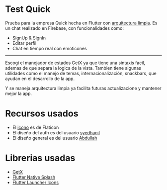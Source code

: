 # Test Quick

Prueba para la empresa Quick hecha en Flutter con [arquitectura limpia](https://www.youtube.com/playlist?list=PLB6lc7nQ1n4iYGE_khpXRdJkJEp9WOech).
Es un chat realizado en Firebase, con funcionalidades como:
- SignUp & SignIn
- Editar perfil
- Chat en tiempo real con emoticones

---

Escogi el manejador de estados GetX ya que tiene una sintaxis facil, ademas de que separa la logica de la vista.
Tambien tiene algunas utilidades como el manejo de temas, internacionalización, snackbars, que ayudan en el desarrollo de la app.

Y se maneja arquitectura limpia ya facilita futuras actualizacione y mantener mejor la app.

# Recursos usados

- El [icono](https://www.flaticon.com/free-icon/speak_1653630) es de Flaticon
- El diseño del auth es del usuario [syedhaqil](https://dribbble.com/shots/12207505-Babble-Sign-in-Sign-up-UI/attachments/)
- El diseño general es del usuario [Abdullah](https://dribbble.com/shots/14582907-Freedom-Chatting-App)

# Librerias usadas

- [GetX](https://pub.dev/packages/get)
- [Flutter Native Splash](https://pub.dev/packages/flutter_native_splash)
- [Flutter Launcher Icons](https://pub.dev/packages/flutter_launcher_icons)

